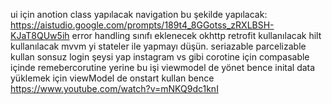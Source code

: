 ui için anotion class yapılacak
navigation bu şekilde yapılacak: https://aistudio.google.com/prompts/189t4_8GGotss_zRXLBSH-KJaT8QUw5ih
error handling sınıfı eklenecek
okhttp retrofit kullanılacak
hilt kullanılacak
mvvm yi stateler ile yapmayı düşün.
seriazable parcelizable kullan
sonsuz login şeysi yap instagram vs gibi
corotine için compasable içinde remebercorutine yerine bu işi viewmodel de yönet bence
inital data yüklemek için viewModel de onstart kullan bence https://www.youtube.com/watch?v=mNKQ9dc1knI